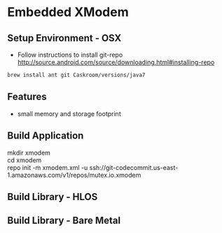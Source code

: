 Embedded XModem
===============

Setup Environment - OSX
-----------------
* Follow instructions to install git-repo http://source.android.com/source/downloading.html#installing-repo
```bash
brew install ant git Caskroom/versions/java7
```
Features
--------
* small memory and storage footprint

Build Application
-----------------
mkdir xmodem<br/>
cd xmodem<br/>
repo init -m xmodem.xml -u ssh://git-codecommit.us-east-1.amazonaws.com/v1/repos/mutex.io.xmodem<br/>

Build Library - HLOS
------------------

Build Library - Bare Metal
-------------------------- 


